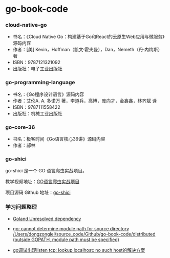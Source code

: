 # go-book-code

### cloud-native-go
- 书名：《Cloud Native Go：构建基于Go和React的云原生Web应用与微服务》源码内容
- 作者：[美] Kevin，Hoffman（凯文·霍夫曼），Dan，Nemeth（丹·内梅斯） 著
- ISBN：9787121321092
- 出版社：电子工业出版社

### go-programming-language
- 书名：《Go程序设计语言》源码内容
- 作者：艾伦A. A. 多诺万 著，李道兵，高博，庞向才，金鑫鑫，林齐斌 译
- ISBN：9787111558422
- 出版社：机械工业出版社

### go-core-36
- 书名：极客时间《Go语言核心36讲》源码内容
- 作者：郝林

### go-shici

go-shici 是一个 GO 语言爬虫实战项目。

教学视频地址：[GO语言爬虫实战项目](https://www.bilibili.com/video/BV1KJ411c7eD?spm_id_from=333.999.0.0)

项目源码 Github 地址：[go-shici](https://github.com/markusleevip/go-shici)

### 学习问题整理

- [Goland Unresolved dependency](https://www.xiejiahe.com/blog/detail/5f6b4291cf96c57784c088b7)

- [go: cannot determine module path for source directory /Users/dongzonglei/source_code/Github/go-book-code/distributed (outside GOPATH, module path must be specified)
  ](https://blog.csdn.net/ciel_yu/article/details/107847578)
  
- [go调试出现listen tcp: lookup localhost: no such host的解决方案](https://www.jianshu.com/p/33e755d5360e)
